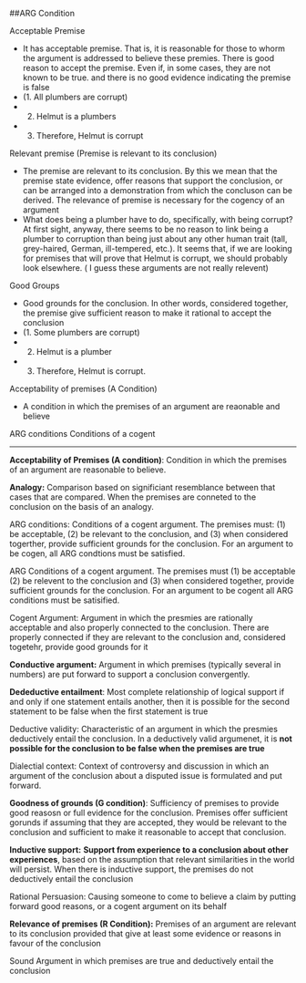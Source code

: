 	
##ARG Condition

Acceptable Premise
 * It has acceptable premise. That is, it is reasonable for those to whorm the argument is addressed to believe these premies. There is good reason to accept the premise. Even if, in some cases, they are not known to be true. and there is no good evidence indicating the premise is false	
 * (1. All plumbers are corrupt)
 * 2. Helmut is a plumbers
 * 3. Therefore, Helmut is corrupt

Relevant premise (Premise is relevant to its conclusion)
 * The premise are relevant to its conclusion. By this we mean that the premise state evidence, offer reasons that support the conclusion, or can be arranged into a demonstration from which the concluson can be derived. The relevance of premise is necessary for the cogency of an argument
* What does being a plumber have to do, specifically, with being corrupt? At first sight, anyway, there seems to be no reason to link being a plumber to corruption than being just about any other human trait (tall, grey-haired, German, ill-tempered, etc.). It seems that, if we are looking for premises that will prove that Helmut is corrupt, we should probably look elsewhere. ( I guess these arguments are not really relevent)


Good Groups 
 * Good grounds for the conclusion. In other words, considered together, the premise give sufficient reason to make it rational to accept the conclusion
 * (1. Some plumbers are corrupt)
 * 2. Helmut is a plumber
 * 3. Therefore, Helmut is corrupt.


Acceptability of premises (A Condition)
* A condition in which the premises of an argument are reaonable and believe

ARG conditions Conditions of a cogent 

---

**Acceptability of Premises (A condition)**: Condition in which the premises of an argument are reasonable to believe.

**Analogy:** Comparison based on significiant resemblance between that cases that are compared. When the premises are conneted to the conclusion on the basis of an analogy.

ARG conditions: Conditions of a cogent argument. The premises must: (1) be acceptable, (2) be relevant to the conclusion, and (3) when considered togerther, provide sufficient grounds for the conclusion. For an argument to be cogen, all ARG condtions must be satisfied.

ARG Conditions of a cogent argument. The premises must (1) be acceptable (2) be relevent to the conclusion and (3) when considered together, provide sufficient grounds for the conclusion. For an argument to be cogent all ARG conditions must be satisified.

Cogent Argument: Argument in which the presmies are rationally acceptable and also properly connected to the conclusion. There are properly connected if they are relevant to the conclusion and, considered togetehr, provide good grounds for it

**Conductive argument:** Argument in which premises (typically several in numbers) are put forward to support a conclusion convergently. 

**Dedeductive entailment**: Most complete relationship of logical support if and only if one statement entails another, then it is possible for the second statement to be false when the first statement is true

Deductive validity: Characteristic of an argument in which the presmies deductively entail the conclusion. In a deductively valid argumenet, it is **not possible for the conclusion to be false when the premises are true**

Dialectial context:  Context of controversy and discussion in which an argument of the conclusion about a disputed issue is formulated and put forward.

**Goodness of grounds (G condition)**: Sufficiency of premises to provide good reasosn or full evidence for the conclusion.
Premises offer sufficient gorunds if assuming that they are accepted, they would be relevant to the conclusion and sufficient to make it reasonable to accept that conclusion.

**Inductive support:**  **Support from experience to a conclusion about other experiences**, based on the assumption that relevant similarities in the world will persist. When there is inductive support, the premises do not deductively entail the conclusion

Rational Persuasion: Causing someone to come to believe a claim by putting forward good reasons, or a cogent argument on its behalf

**Relevance of premises (R Condition):** Premises of an argument are relevant to its conclusion provided that give at least some evidence or reasons in favour of the conclusion

Sound Argument in which premises are true and deductively entail the conclusion



